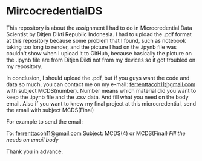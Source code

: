 # MircocredentialDS

This repository is about the assignment I had to do in Microcredential Data Scientist by Ditjen Dikti Republic Indonesia.
I had to upload the .pdf format at this repository because some problem that I found, such as notebook taking too long to render, and the picture I had on the .ipynb file was couldn't show when I upload it to GitHub, because basically the picture on the .ipynb file are from Ditjen Dikti not from my devices so it got troubled on my repository.

In conclusion, I should upload the .pdf, but if you guys want the code and data so much, you can contact me on my e-mail: ferrenttacoh11@gmail.com with subject MCDS(number). Number means which material did you want to keep the .ipynb file and the .csv data. And fill what you need on the body email. Also if you want to knew my final project at this microcredential, send the email with subject MCDS(Final)

For example to send the email:

To: ferrenttacoh11@gmail.com
Subject: MCDS(4) or MCDS(Final)
*Fill the needs on email body*


Thank you in advance.
